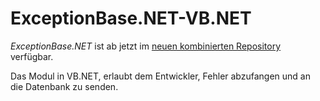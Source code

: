 ExceptionBase.NET-VB.NET
========================

*ExceptionBase.NET* ist ab jetzt im [neuen kombinierten Repository](https://github.com/leolabs/ExceptionBase.NET/) verfügbar.

Das Modul in VB.NET, erlaubt dem Entwickler, Fehler abzufangen und an die Datenbank zu senden.
